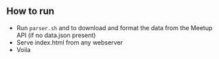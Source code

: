 ## How to run
* Run `parser.sh` and to download and format the data from the Meetup API (if no data.json present)
* Serve index.html from any webserver
* Voila
